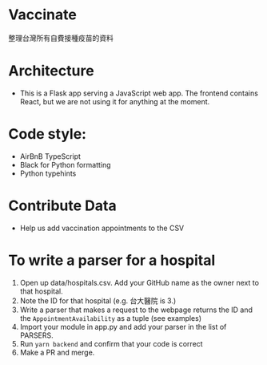 # Vaccinate
整理台灣所有自費接種疫苗的資料

# Architecture
* This is a Flask app serving a JavaScript web app. The frontend contains React, but we are not using it for anything at the moment. 

# Code style:
* AirBnB TypeScript
* Black for Python formatting
* Python typehints

# Contribute Data
* Help us add vaccination appointments to the CSV

# To write a parser for a hospital
1. Open up data/hospitals.csv. Add your GitHub name as the owner next to that hospital. 
2. Note the ID for that hospital (e.g. 台大醫院 is 3.)
3. Write a parser that makes a request to the webpage returns the ID and the `AppointmentAvailability` as a tuple (see examples)
4. Import your module in app.py and add your parser in the list of PARSERS. 
5. Run `yarn backend` and confirm that your code is correct
6. Make a PR and merge. 
